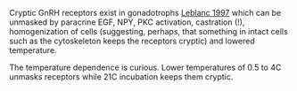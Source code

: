 Cryptic GnRH receptors exist in gonadotrophs [Leblanc 1997](https://doi.org/10.1210/endo.138.2.4923) which can be unmasked by paracrine EGF, NPY, PKC activation, castration (!), homogenization of cells (suggesting, perhaps, that something in intact cells such as the cytoskeleton keeps the receptors cryptic) and lowered temperature.

The temperature dependence is curious. Lower temperatures of 0.5 to 4C unmasks receptors while 21C incubation keeps them cryptic.